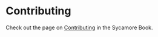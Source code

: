 # Contributing

Check out the page on [Contributing](https://sycamore.dev/book/contributing) in the Sycamore Book.
